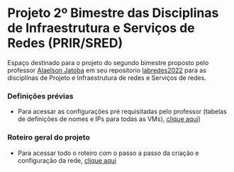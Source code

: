 # Projeto 2º Bimestre das Disciplinas de Infraestrutura e Serviços de Redes (PRIR/SRED)

Espaço destinado para o projeto do segundo bimestre proposto pelo professor [Alaelson Jatoba](https://github.com/alaelson) em seu repositorio [labredes2022](https://github.com/alaelson/labredes2022) para as disciplinas de Projeto e Infraestrutura de redes e Serviços de redes.

### Definições prévias
- Para acessar as configurações pré requisitadas pelo professor (tabelas de definições de nomes e IPs para todas as VMs), [clique aqui](https://github.com/Josival/TrabalhoRedes/blob/main/tabelas.md))

### Roteiro geral do projeto
- Para acessar todo o roteiro com o passo a passo da criação e configuração da rede, [clique aqui]()

